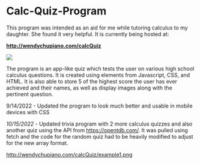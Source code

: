 # Calc-Quiz-Program

This program was intended as an aid for me while tutoring calculus to my daughter.  She found it very helpful.  It is currently being hosted at:

<b><a href="http://wendychupiano.com/calcQuiz">http://wendychupiano.com/calcQuiz</a></b>

<a href="http://wendychupiano.com/calcQuiz"><img src="http://wendychupiano.com/calcQuiz/example1.png"></a>

The program is an app-like quiz which tests the user on various high school calculus questions.  It is created using elements from Javascript, CSS, and HTML.  It is also able to store 5 of the highest score the user has ever achieved and their names, as well as display images along with the pertinent question.

9/14/2022 - Updated the program to look much better and usable in mobile devices with CSS

*10/15/2022* - Updated trivia program with 2 more calculus quizzes and also another quiz using the API from https://opentdb.com/.  It was pulled using fetch and the code for the random quiz had to be heavily modified to adjust for the new array format.

<a href="http://wendychupiano.com/calcQuiz">http://wendychupiano.com/calcQuiz/example1.png</a>
